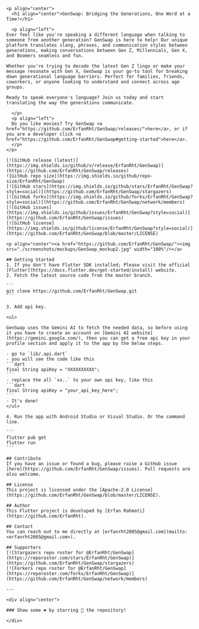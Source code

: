 

    <p align="center">
      <h1 align="center">GenSwap: Bridging the Generations, One Word at a Time!</h1>
    
      <p align="left">
    Ever feel like you're speaking a different language when talking to someone from another generation? GenSwap is here to help! Our unique platform translates slang, phrases, and communication styles between generations, making conversations between Gen Z, Millennials, Gen X, and Boomers seamless and fun.
    
    Whether you're trying to decode the latest Gen Z lingo or make your message resonate with Gen X, GenSwap is your go-to tool for breaking down generational language barriers. Perfect for families, friends, coworkers, or anyone looking to understand and connect across age groups.
      
    Ready to speak everyone's language? Join us today and start translating the way the generations communicate.
    
      </p>
      <p align="left">
      Do you like movies? Try GenSwap <a href="https://github.com/ErfanRht/GenSwap/releases/">here</a>, or if you are a developer click <a href="https://github.com/ErfanRht/GenSwap#getting-started">here</a>.
      </p>
    </p>
    
    [![GitHub release (latest)](https://img.shields.io/github/v/release/ErfanRht/GenSwap)](https://github.com/ErfanRht/GenSwap/releases)
    ![GitHub repo size](https://img.shields.io/github/repo-size/ErfanRht/GenSwap)
    [![GitHub stars](https://img.shields.io/github/stars/ErfanRht/GenSwap?style=social)](https://github.com/ErfanRht/GenSwap/stargazers) 
    [![GitHub forks](https://img.shields.io/github/forks/ErfanRht/GenSwap?style=social)](https://github.com/ErfanRht/GenSwap/network/members) 
    [![GitHub issues](https://img.shields.io/github/issues/ErfanRht/GenSwap?style=social)](https://github.com/ErfanRht/GenSwap/issues) 
    [![GitHub license](https://img.shields.io/github/license/ErfanRht/GenSwap?style=social)](https://github.com/ErfanRht/GenSwap/blob/master/LICENSE) 
    
    <p align="center"><a href="https://github.com/ErfanRht/GenSwap/"><img src="./screenshots/mockups/GenSwap_mockup2.jpg" width="100%"/></a>
      
    ## Getting Started
    1. If you don't have Flutter SDK installed; Please visit the official [Flutter](https://docs.flutter.dev/get-started/install) website.
    2. Fetch the latest source code from the master branch.
    
    ``` 
    git clone https://github.com/ErfanRht/GenSwap.git
    ```
    
    3. Add api key.
    
    <ul>
    
    GenSwap uses the Gemini AI to fetch the needed data, so before using it you have to create an account on [Gemini AI website](https://gemini.google.com/), then you can get a free api key in your profile section and apply it to the app by the below steps.
    
    - go to `lib/.api.dart`
    - you will see the code like this
    ```dart
    final String apiKey = "XXXXXXXXXX";
    ```
    - replace the all `xx..` to your own api key, like this
    ```dart
    final String apiKey = "your_api_key_here";
    ```
    - It's done!
    </ul>
    
    4. Run the app with Android Studio or Visual Studio. Or the command line.
    
    ``` 
    flutter pub get
    flutter run
    ```
    
    ## Contribute
    If you have an issue or found a bug, please raise a GitHub issue [here](https://github.com/ErfanRht/GenSwap/issues). Pull requests are also welcome.
    
    ## License
    This project is licensed under the [Apache-2.0 License](https://github.com/ErfanRht/GenSwap/blob/master/LICENSE).
    
    ## Author
    This Flutter project is developed by [Erfan Rahmati](https://github.com/ErfanRht).
    
    ## Contact
    You can reach out to me directly at [erfanrht2005@gmail.com](mailto:<erfanrht2005@gmail.com>).
    
    ## Supporters
    [![Stargazers repo roster for @ErfanRht/GenSwap](https://reporoster.com/stars/ErfanRht/GenSwap)](https://github.com/ErfanRht/GenSwap/stargazers)
    [![Forkers repo roster for @ErfanRht/GenSwap](https://reporoster.com/forks/ErfanRht/GenSwap)](https://github.com/ErfanRht/GenSwap/network/members)
    
    ---
    
    <div align="center">
    
    ### Show some ❤️ by starring 🌟 the repository!
    
    </div>
